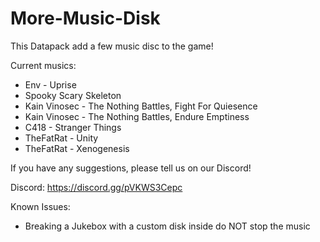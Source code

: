 # More-Music-Disk

This Datapack add a few music disc to the game!

Current musics:
- Env - Uprise
- Spooky Scary Skeleton
- Kain Vinosec - The Nothing Battles, Fight For Quiesence
- Kain Vinosec - The Nothing Battles, Endure Emptiness
- C418 - Stranger Things
- TheFatRat - Unity
- TheFatRat - Xenogenesis

If you have any suggestions, please tell us on our Discord!

Discord: https://discord.gg/pVKWS3Cepc

Known Issues:
- Breaking a Jukebox with a custom disk inside do NOT stop the music
